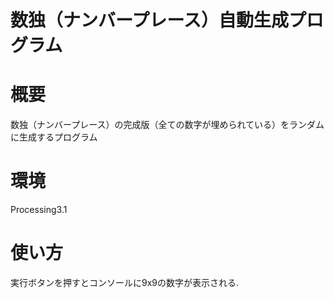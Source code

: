 # 数独（ナンバープレース）自動生成プログラム

# 概要
数独（ナンバープレース）の完成版（全ての数字が埋められている）をランダムに生成するプログラム

# 環境
Processing3.1

# 使い方
実行ボタンを押すとコンソールに9x9の数字が表示される.
